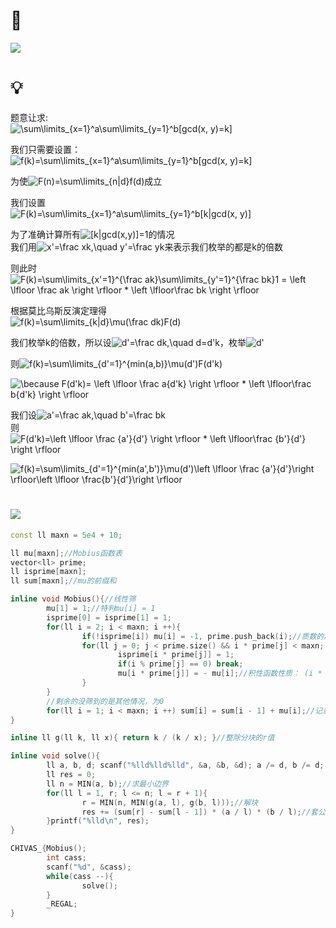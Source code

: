 # 🔗
<a href="https://www.luogu.com.cn/problem/P3455"><img src="https://img-blog.csdnimg.cn/20210609173007312.png"></a>

# 💡
题意让求:  
<img src="https://latex.codecogs.com/svg.image?\sum\limits_{x=1}^a\sum\limits_{y=1}^b[gcd(x,&space;y)=k]" title="\sum\limits_{x=1}^a\sum\limits_{y=1}^b[gcd(x, y)=k]" />  
  
我们只需要设置：  
<img src="https://latex.codecogs.com/svg.image?f(k)=\sum\limits_{x=1}^a\sum\limits_{y=1}^b[gcd(x,&space;y)=k]" title="f(k)=\sum\limits_{x=1}^a\sum\limits_{y=1}^b[gcd(x, y)=k]" />  
  
为使<img src="https://latex.codecogs.com/svg.image?F(n)=\sum\limits_{n|d}f(d)" title="F(n)=\sum\limits_{n|d}f(d)" />成立  
  
我们设置  
<img src="https://latex.codecogs.com/svg.image?F(k)=\sum\limits_{x=1}^a\sum\limits_{y=1}^b[k|gcd(x,&space;y)]" title="F(k)=\sum\limits_{x=1}^a\sum\limits_{y=1}^b[k|gcd(x, y)]" />  
  
为了准确计算所有<img src="https://latex.codecogs.com/svg.image?[k|gcd(x,y)]=1" title="[k|gcd(x,y)]=1" />的情况  
我们用<img src="https://latex.codecogs.com/svg.image?x'=\frac&space;xk,\quad&space;y'=\frac&space;yk" title="x'=\frac xk,\quad y'=\frac yk" />来表示我们枚举的都是k的倍数  
  
则此时<img src="https://latex.codecogs.com/svg.image?F(k)=\sum\limits_{x'=1}^{\frac&space;ak}\sum\limits_{y'=1}^{\frac&space;bk}1&space;=&space;\left&space;\lfloor&space;\frac&space;ak&space;\right&space;\rfloor&space;*&space;\left&space;\lfloor\frac&space;bk&space;&space;\right&space;\rfloor" title="F(k)=\sum\limits_{x'=1}^{\frac ak}\sum\limits_{y'=1}^{\frac bk}1 = \left \lfloor \frac ak \right \rfloor * \left \lfloor\frac bk \right \rfloor" />  
  
根据莫比乌斯反演定理得  
<img src="https://latex.codecogs.com/svg.image?f(k)=\sum\limits_{k|d}\mu(\frac&space;dk)F(d)" title="f(k)=\sum\limits_{k|d}\mu(\frac dk)F(d)" />  
  
我们枚举k的倍数，所以设<img src="https://latex.codecogs.com/svg.image?d'=\frac&space;dk,\quad&space;d=d'k" title="d'=\frac dk,\quad d=d'k" />，枚举<img src="https://latex.codecogs.com/svg.image?d'" title="d'" />  
  
则<img src="https://latex.codecogs.com/svg.image?f(k)=\sum\limits_{d'=1}^{min(a,b)}\mu(d')F(d'k)" title="f(k)=\sum\limits_{d'=1}^{min(a,b)}\mu(d')F(d'k)" />  
  
<img src="https://latex.codecogs.com/svg.image?\because&space;F(d'k)=&space;\left&space;\lfloor&space;\frac&space;a{d'k}&space;\right&space;\rfloor&space;*&space;\left&space;\lfloor\frac&space;b{d'k}&space;&space;\right&space;\rfloor" title="\because F(d'k)= \left \lfloor \frac a{d'k} \right \rfloor * \left \lfloor\frac b{d'k} \right \rfloor" />  
  
我们设<img src="https://latex.codecogs.com/svg.image?a'=\frac&space;ak,\quad&space;b'=\frac&space;bk" title="a'=\frac ak,\quad b'=\frac bk" />  
则<img src="https://latex.codecogs.com/svg.image?F(d'k)=\left&space;\lfloor&space;\frac&space;{a'}{d'}&space;\right&space;\rfloor&space;*&space;\left&space;\lfloor\frac&space;{b'}{d'}&space;&space;\right&space;\rfloor" title="F(d'k)=\left \lfloor \frac {a'}{d'} \right \rfloor * \left \lfloor\frac {b'}{d'} \right \rfloor" />  
  
<img src="https://latex.codecogs.com/svg.image?f(k)=\sum\limits_{d'=1}^{min(a',b')}\mu(d')\left&space;\lfloor&space;\frac&space;{a'}{d'}\right&space;\rfloor\left&space;\lfloor&space;\frac{b'}{d'}\right&space;\rfloor" title="f(k)=\sum\limits_{d'=1}^{min(a',b')}\mu(d')\left \lfloor \frac {a'}{d'}\right \rfloor\left \lfloor \frac{b'}{d'}\right \rfloor" />
  

# <img src="https://img-blog.csdnimg.cn/20210713144601841.png" >
```cpp
const ll maxn = 5e4 + 10;

ll mu[maxn];//Mobius函数表
vector<ll> prime;
ll isprime[maxn];
ll sum[maxn];//mu的前缀和

inline void Mobius(){//线性筛
        mu[1] = 1;//特判mu[i] = 1
        isprime[0] = isprime[1] = 1;
        for(ll i = 2; i < maxn; i ++){
                if(!isprime[i]) mu[i] = -1, prime.push_back(i);//质数的质因子只有自己，所以为-1
                for(ll j = 0; j < prime.size() && i * prime[j] < maxn; j ++){
                        isprime[i * prime[j]] = 1;
                        if(i % prime[j] == 0) break;
                        mu[i * prime[j]] = - mu[i];//积性函数性质： (i * prime[j])多出来一个质数因数(prime[j])，修正为 (-1) * mu[i]
                }
        }
        //剩余的没筛到的是其他情况，为0
        for(ll i = 1; i < maxn; i ++) sum[i] = sum[i - 1] + mu[i];//记录前缀和，为了整除分块
}

inline ll g(ll k, ll x){ return k / (k / x); }//整除分块的r值

inline void solve(){
        ll a, b, d; scanf("%lld%lld%lld", &a, &b, &d); a /= d, b /= d;
        ll res = 0;
        ll n = MIN(a, b);//求最小边界
        for(ll l = 1, r; l <= n; l = r + 1){
                r = MIN(n, MIN(g(a, l), g(b, l)));//解块
                res += (sum[r] - sum[l - 1]) * (a / l) * (b / l);//套公式
        }printf("%lld\n", res);
}

CHIVAS_{Mobius();
        int cass;
        scanf("%d", &cass);
        while(cass --){
                solve();
        }
        _REGAL;
}
```
